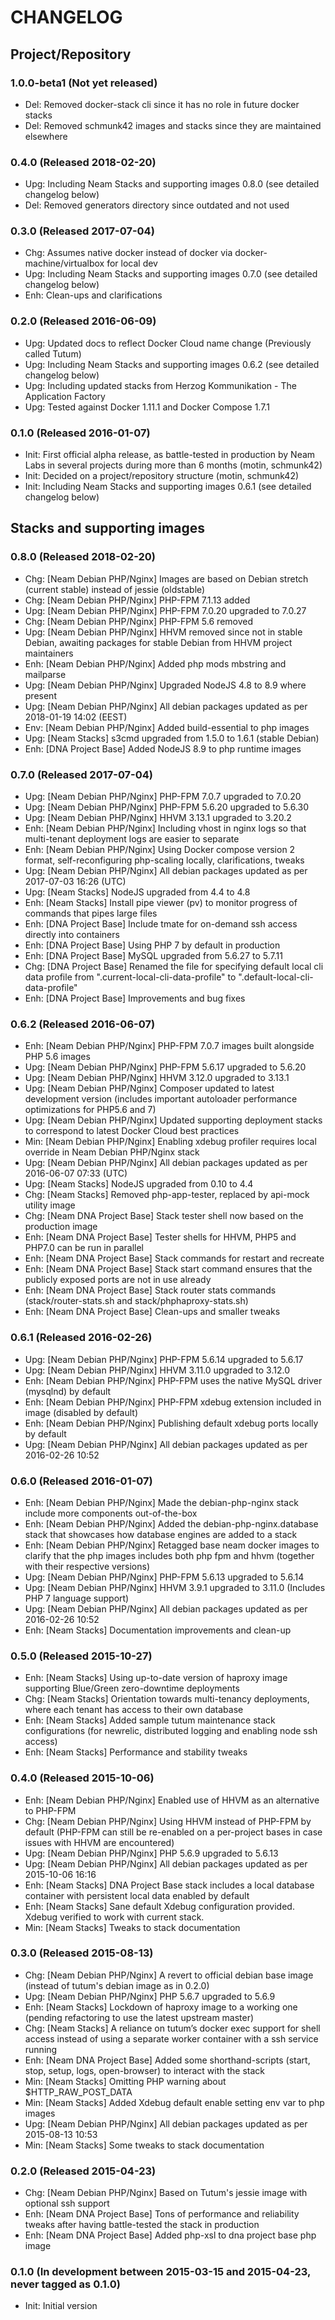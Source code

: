 CHANGELOG
=========

## Project/Repository

### 1.0.0-beta1 (Not yet released)

- Del: Removed docker-stack cli since it has no role in future docker stacks
- Del: Removed schmunk42 images and stacks since they are maintained elsewhere

### 0.4.0 (Released 2018-02-20)

- Upg: Including Neam Stacks and supporting images 0.8.0 (see detailed changelog below)
- Del: Removed generators directory since outdated and not used

### 0.3.0 (Released 2017-07-04)

- Chg: Assumes native docker instead of docker via docker-machine/virtualbox for local dev
- Upg: Including Neam Stacks and supporting images 0.7.0 (see detailed changelog below)
- Enh: Clean-ups and clarifications

### 0.2.0 (Released 2016-06-09)

- Upg: Updated docs to reflect Docker Cloud name change (Previously called Tutum)
- Upg: Including Neam Stacks and supporting images 0.6.2 (see detailed changelog below)
- Upg: Including updated stacks from Herzog Kommunikation - The Application Factory
- Upg: Tested against Docker 1.11.1 and Docker Compose 1.7.1

### 0.1.0 (Released 2016-01-07)

- Init: First official alpha release, as battle-tested in production by Neam Labs in several projects during more than 6 months (motin, schmunk42)
- Init: Decided on a project/repository structure (motin, schmunk42)
- Init: Including Neam Stacks and supporting images 0.6.1 (see detailed changelog below)

## Stacks and supporting images

### 0.8.0 (Released 2018-02-20)

- Chg: [Neam Debian PHP/Nginx] Images are based on Debian stretch (current stable) instead of jessie (oldstable)
- Chg: [Neam Debian PHP/Nginx] PHP-FPM 7.1.13 added
- Upg: [Neam Debian PHP/Nginx] PHP-FPM 7.0.20 upgraded to 7.0.27
- Chg: [Neam Debian PHP/Nginx] PHP-FPM 5.6 removed
- Upg: [Neam Debian PHP/Nginx] HHVM removed since not in stable Debian, awaiting packages for stable Debian from HHVM project maintainers
- Enh: [Neam Debian PHP/Nginx] Added php mods mbstring and mailparse
- Upg: [Neam Debian PHP/Nginx] Upgraded NodeJS 4.8 to 8.9 where present
- Upg: [Neam Debian PHP/Nginx] All debian packages updated as per 2018-01-19 14:02 (EEST)
- Env: [Neam Debian PHP/Nginx] Added build-essential to php images
- Upg: [Neam Stacks] s3cmd upgraded from 1.5.0 to 1.6.1 (stable Debian)
- Enh: [DNA Project Base] Added NodeJS 8.9 to php runtime images

### 0.7.0 (Released 2017-07-04)

- Upg: [Neam Debian PHP/Nginx] PHP-FPM 7.0.7 upgraded to 7.0.20
- Upg: [Neam Debian PHP/Nginx] PHP-FPM 5.6.20 upgraded to 5.6.30
- Upg: [Neam Debian PHP/Nginx] HHVM 3.13.1 upgraded to 3.20.2
- Enh: [Neam Debian PHP/Nginx] Including vhost in nginx logs so that multi-tenant deployment logs are easier to separate
- Enh: [Neam Debian PHP/Nginx] Using Docker compose version 2 format, self-reconfiguring php-scaling locally, clarifications, tweaks
- Upg: [Neam Debian PHP/Nginx] All debian packages updated as per 2017-07-03 16:26 (UTC)
- Upg: [Neam Stacks] NodeJS upgraded from 4.4 to 4.8
- Enh: [Neam Stacks] Install pipe viewer (pv) to monitor progress of commands that pipes large files
- Enh: [DNA Project Base] Include tmate for on-demand ssh access directly into containers
- Enh: [DNA Project Base] Using PHP 7 by default in production
- Enh: [DNA Project Base] MySQL upgraded from 5.6.27 to 5.7.11
- Chg: [DNA Project Base] Renamed the file for specifying default local cli data profile from ".current-local-cli-data-profile" to ".default-local-cli-data-profile"
- Enh: [DNA Project Base] Improvements and bug fixes

### 0.6.2 (Released 2016-06-07)

- Enh: [Neam Debian PHP/Nginx] PHP-FPM 7.0.7 images built alongside PHP 5.6 images
- Upg: [Neam Debian PHP/Nginx] PHP-FPM 5.6.17 upgraded to 5.6.20
- Upg: [Neam Debian PHP/Nginx] HHVM 3.12.0 upgraded to 3.13.1
- Upg: [Neam Debian PHP/Nginx] Composer updated to latest development version (includes important autoloader performance optimizations for PHP5.6 and 7)
- Upg: [Neam Debian PHP/Nginx] Updated supporting deployment stacks to correspond to latest Docker Cloud best practices
- Min: [Neam Debian PHP/Nginx] Enabling xdebug profiler requires local override in Neam Debian PHP/Nginx stack
- Upg: [Neam Debian PHP/Nginx] All debian packages updated as per 2016-06-07 07:33 (UTC)
- Upg: [Neam Stacks] NodeJS upgraded from 0.10 to 4.4
- Chg: [Neam Stacks] Removed php-app-tester, replaced by api-mock utility image
- Chg: [Neam DNA Project Base] Stack tester shell now based on the production image 
- Enh: [Neam DNA Project Base] Tester shells for HHVM, PHP5 and PHP7.0 can be run in parallel
- Enh: [Neam DNA Project Base] Stack commands for restart and recreate
- Enh: [Neam DNA Project Base] Stack start command ensures that the publicly exposed ports are not in use already
- Enh: [Neam DNA Project Base] Stack router stats commands (stack/router-stats.sh and stack/phphaproxy-stats.sh)
- Enh: [Neam DNA Project Base] Clean-ups and smaller tweaks

### 0.6.1 (Released 2016-02-26)

- Upg: [Neam Debian PHP/Nginx] PHP-FPM 5.6.14 upgraded to 5.6.17
- Upg: [Neam Debian PHP/Nginx] HHVM 3.11.0 upgraded to 3.12.0
- Enh: [Neam Debian PHP/Nginx] PHP-FPM uses the native MySQL driver (mysqlnd) by default
- Enh: [Neam Debian PHP/Nginx] PHP-FPM xdebug extension included in image (disabled by default)
- Enh: [Neam Debian PHP/Nginx] Publishing default xdebug ports locally by default
- Upg: [Neam Debian PHP/Nginx] All debian packages updated as per 2016-02-26 10:52

### 0.6.0 (Released 2016-01-07)

- Enh: [Neam Debian PHP/Nginx] Made the debian-php-nginx stack include more components out-of-the-box
- Enh: [Neam Debian PHP/Nginx] Added the debian-php-nginx.database stack that showcases how database engines are added to a stack
- Enh: [Neam Debian PHP/Nginx] Retagged base neam docker images to clarify that the php images includes both php fpm and hhvm (together with their respective versions)
- Upg: [Neam Debian PHP/Nginx] PHP-FPM 5.6.13 upgraded to 5.6.14
- Upg: [Neam Debian PHP/Nginx] HHVM 3.9.1 upgraded to 3.11.0 (Includes PHP 7 language support)
- Upg: [Neam Debian PHP/Nginx] All debian packages updated as per 2016-02-26 10:52
- Enh: [Neam Stacks] Documentation improvements and clean-up

### 0.5.0 (Released 2015-10-27)

- Enh: [Neam Stacks] Using up-to-date version of haproxy image supporting Blue/Green zero-downtime deployments
- Chg: [Neam Stacks] Orientation towards multi-tenancy deployments, where each tenant has access to their own database
- Enh: [Neam Stacks] Added sample tutum maintenance stack configurations (for newrelic, distributed logging and enabling node ssh access)
- Enh: [Neam Stacks] Performance and stability tweaks

### 0.4.0 (Released 2015-10-06)

- Enh: [Neam Debian PHP/Nginx] Enabled use of HHVM as an alternative to PHP-FPM
- Chg: [Neam Debian PHP/Nginx] Using HHVM instead of PHP-FPM by default (PHP-FPM can still be re-enabled on a per-project bases in case issues with HHVM are encountered)
- Upg: [Neam Debian PHP/Nginx] PHP 5.6.9 upgraded to 5.6.13
- Upg: [Neam Debian PHP/Nginx] All debian packages updated as per 2015-10-06 16:16
- Enh: [Neam Stacks] DNA Project Base stack includes a local database container with persistent local data enabled by default
- Enh: [Neam Stacks] Sane default Xdebug configuration provided. Xdebug verified to work with current stack.
- Min: [Neam Stacks] Tweaks to stack documentation

### 0.3.0 (Released 2015-08-13)

- Chg: [Neam Debian PHP/Nginx] A revert to official debian base image (instead of tutum's debian image as in 0.2.0)
- Upg: [Neam Debian PHP/Nginx] PHP 5.6.7 upgraded to 5.6.9
- Enh: [Neam Stacks] Lockdown of haproxy image to a working one (pending refactoring to use the latest upstream master)
- Chg: [Neam Stacks] A reliance on tutum’s docker exec support for shell access instead of using a separate worker container with a ssh service running
- Enh: [Neam DNA Project Base] Added some shorthand-scripts (start, stop, setup, logs, open-browser) to interact with the stack
- Min: [Neam Stacks] Omitting PHP warning about $HTTP_RAW_POST_DATA
- Min: [Neam Stacks] Added Xdebug default enable setting env var to php images
- Upg: [Neam Debian PHP/Nginx] All debian packages updated as per 2015-08-13 10:53
- Min: [Neam Stacks] Some tweaks to stack documentation

### 0.2.0 (Released 2015-04-23)

- Chg: [Neam Debian PHP/Nginx] Based on Tutum's jessie image with optional ssh support
- Enh: [Neam DNA Project Base] Tons of performance and reliability tweaks after having battle-tested the stack in production
- Enh: [Neam DNA Project Base] Added php-xsl to dna project base php image

### 0.1.0 (In development between 2015-03-15 and 2015-04-23, never tagged as 0.1.0)

- Init: Initial version
